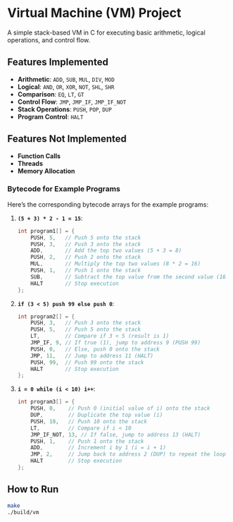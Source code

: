 # Virtual Machine (VM) Project

A simple stack-based VM in C for executing basic arithmetic, logical operations, and control flow.

## Features Implemented
- **Arithmetic**: `ADD`, `SUB`, `MUL`, `DIV`, `MOD`
- **Logical**: `AND`, `OR`, `XOR`, `NOT`, `SHL`, `SHR`
- **Comparison**: `EQ`, `LT`, `GT`
- **Control Flow**: `JMP`, `JMP_IF`, `JMP_IF_NOT`
- **Stack Operations**: `PUSH`, `POP`, `DUP`
- **Program Control**: `HALT`

## Features Not Implemented
- **Function Calls**
- **Threads**
- **Memory Allocation**


### Bytecode for Example Programs
Here’s the corresponding bytecode arrays for the example programs:

1. **`(5 + 3) * 2 - 1 = 15`**:
   ```c
   int program1[] = {
       PUSH, 5,   // Push 5 onto the stack
       PUSH, 3,   // Push 3 onto the stack
       ADD,       // Add the top two values (5 + 3 = 8)
       PUSH, 2,   // Push 2 onto the stack
       MUL,       // Multiply the top two values (8 * 2 = 16)
       PUSH, 1,   // Push 1 onto the stack
       SUB,       // Subtract the top value from the second value (16 - 1 = 15)
       HALT       // Stop execution
   };
   ```

2. **`if (3 < 5) push 99 else push 0`**:
   ```c
   int program2[] = {
       PUSH, 3,   // Push 3 onto the stack
       PUSH, 5,   // Push 5 onto the stack
       LT,        // Compare if 3 < 5 (result is 1)
       JMP_IF, 9, // If true (1), jump to address 9 (PUSH 99)
       PUSH, 0,   // Else, push 0 onto the stack
       JMP, 11,   // Jump to address 11 (HALT)
       PUSH, 99,  // Push 99 onto the stack
       HALT       // Stop execution
   };
   ```

3. **`i = 0 while (i < 10) i++`**:
   ```c
   int program3[] = {
       PUSH, 0,    // Push 0 (initial value of i) onto the stack
       DUP,        // Duplicate the top value (i)
       PUSH, 10,   // Push 10 onto the stack
       LT,         // Compare if i < 10
       JMP_IF_NOT, 13, // If false, jump to address 13 (HALT)
       PUSH, 1,    // Push 1 onto the stack
       ADD,        // Increment i by 1 (i = i + 1)
       JMP, 2,     // Jump back to address 2 (DUP) to repeat the loop
       HALT        // Stop execution
   };
   ```

## How to Run
```bash
make
./build/vm
```
